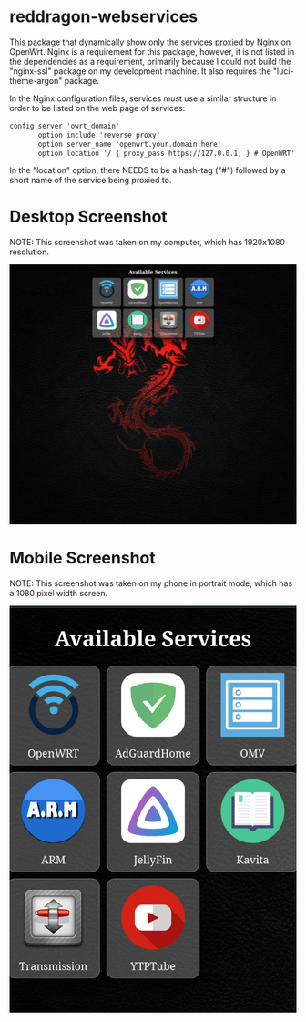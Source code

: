 # reddragon-webservices
 
This package that dynamically show only the services proxied by Nginx on OpenWrt.  Nginx is a requirement for this package, however, it is not listed in the dependencies as a requirement, primarily because I could not build the "nginx-ssl" package on my development machine.  It also requires the "luci-theme-argon" package.

In the Nginx configuration files, services must use a similar structure in order to be listed on the web page of services: 

    config server 'owrt_domain'
	       option include 'reverse_proxy'
	       option server_name 'openwrt.your.domain.here'
	       option location '/ { proxy_pass https://127.0.0.1; } # OpenWRT'

In the "location" option, there NEEDS to be a hash-tag ("#") followed by a short name of the service being proxied to.

# Desktop Screenshot

NOTE: This screenshot was taken on my computer, which has 1920x1080 resolution.

![Desktop](https://github.com/xptsp/openwrt-reddragon-webservices/blob/main/desktop.jpg?raw=true)

# Mobile Screenshot

NOTE: This screenshot was taken on my phone in portrait mode, which has a 1080 pixel width screen.

![Mobile](https://github.com/xptsp/openwrt-reddragon-webservices/blob/main/mobile.jpg?raw=true)
